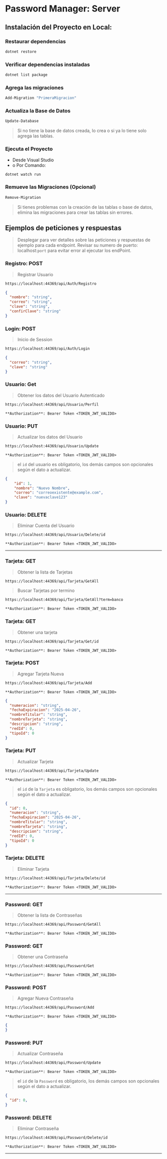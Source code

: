 # Password Manager: Server

## Instalación del Proyecto en Local:
### Restaurar dependencias
```bash
dotnet restore
```
###  Verificar dependencias instaladas
```bash
dotnet list package
```

### Agrega las migraciones
```bash
Add-Migration "PrimeraMigracion"
```

### Actualiza la Base de Datos
```bash
Update-Database
```
> Si no tiene la base de datos creada, lo crea o si ya lo tiene solo agrega las tablas.

### Ejecuta el Proyecto
- Desde Visual Studio
- o Por Comando:
```bash
dotnet watch run
```

### Remueve las Migraciones (Opcional)
```bash
Remove-Migration
```
> Si tienes problemas con la creación de las tablas o base de datos, elimina las migraciones para crear las tablas sin errores.

## Ejemplos de peticiones y respuestas
> Desplegar para ver detalles sobre las peticiones y respuestas de ejemplo para cada endpoint. Revisar su numero de puerto: localhost:``port`` para evitar error al ejecutar los endPoint.

### Registro: POST
> Registrar Usuario
```bash
https://localhost:44369/api/Auth/Registro
```
```json
{
  "nombre": "string",
  "correo": "string",
  "clave": "string",
  "confirClave": "string"
}
```

###  Login: POST
> Inicio de Session
```bash
https://localhost:44369/api/Auth/Login
```

```json
{
  "correo": "string",
  "clave": "string"
}
```

### Usuario: Get
> Obtener los datos del Usuario Autenticado
```bash
https://localhost:44369/api/Usuario/Perfil
```

```pgsql
**Authorization**: Bearer Token <TOKEN_JWT_VALIDO>
```

### Usuario: PUT
> Actualizar los datos del Usuario
```bash
https://localhost:44369/api/Usuario/Update
```

```pgsql
**Authorization**: Bearer Token <TOKEN_JWT_VALIDO>
```
> el ``id`` del usuario es obligatorio, los demás campos son opcionales según el dato a actualizar. 
```json
{
    "id": 1,
    "nombre": "Nuevo Nombre",
    "correo": "correoexistente@example.com", 
    "clave": "nuevaclave123"
}
```

### Usuario: DELETE
> Eliminar Cuenta del Usuario
```bash
https://localhost:44369/api/Usuario/Delete/id
```

```pgsql
**Authorization**: Bearer Token <TOKEN_JWT_VALIDO>
```
-----------------

### Tarjeta: GET
> Obtener la lista de Tarjetas
```bash
https://localhost:44369/api/Tarjeta/GetAll
```

> Buscar Tarjetas por termino
```bash
https://localhost:44369/api/Tarjeta/GetAll?term=banco
```

```pgsql
**Authorization**: Bearer Token <TOKEN_JWT_VALIDO>
```

### Tarjeta: GET
> Obtener una tarjeta
```bash
https://localhost:44369/api/Tarjeta/Get/id
```

```pgsql
**Authorization**: Bearer Token <TOKEN_JWT_VALIDO>
```

### Tarjeta: POST
> Agregar Tarjeta Nueva
```bash
https://localhost:44369/api/Tarjeta/Add
```

```pgsql
**Authorization**: Bearer Token <TOKEN_JWT_VALIDO>
```

```json
{
  "numeracion": "string",
  "fechaExpiracion": "2025-04-26",
  "nombreTitular": "string",
  "nombreTarjeta": "string",
  "descripcion": "string",
  "redId": 0,
  "tipoId": 0
}
```

### Tarjeta: PUT
> Actualizar Tarjeta
```bash
https://localhost:44369/api/Tarjeta/Update
```

```pgsql
**Authorization**: Bearer Token <TOKEN_JWT_VALIDO>
```
> el ``id`` de la ``Tarjeta`` es obligatorio, los demás campos son opcionales según el dato a actualizar. 
```json
{
  "id": 0,
  "numeracion": "string",
  "fechaExpiracion": "2025-04-26",
  "nombreTitular": "string",
  "nombreTarjeta": "string",
  "descripcion": "string",
  "redId": 0,
  "tipoId": 0
}
```

### Tarjeta: DELETE
> Eliminar Tarjeta
```bash
https://localhost:44369/api/Tarjeta/Delete/id
```

```pgsql
**Authorization**: Bearer Token <TOKEN_JWT_VALIDO>
```
------------------

### Password: GET
> Obtener la lista de Contraseñas
```bash
https://localhost:44369/api/Password/GetAll
```

```pgsql
**Authorization**: Bearer Token <TOKEN_JWT_VALIDO>
```

### Password: GET
> Obtener una Contraseña
```bash
https://localhost:44369/api/Password/Get
```

```pgsql
**Authorization**: Bearer Token <TOKEN_JWT_VALIDO>
```

### Password: POST
> Agregar Nueva Contraseña
```bash
https://localhost:44369/api/Password/Add
```

```pgsql
**Authorization**: Bearer Token <TOKEN_JWT_VALIDO>
```

```json
{
}
```

### Password: PUT
> Actualizar Contraseña
```bash
https://localhost:44369/api/Password/Update
```

```pgsql
**Authorization**: Bearer Token <TOKEN_JWT_VALIDO>
```
> el ``id`` de la ``Password`` es obligatorio, los demás campos son opcionales según el dato a actualizar. 
```json
{
  "id": 0,
}
```

### Password: DELETE
> Eliminar Contraseña
```bash
https://localhost:44369/api/Password/Delete/id
```

```pgsql
**Authorization**: Bearer Token <TOKEN_JWT_VALIDO>
```
---